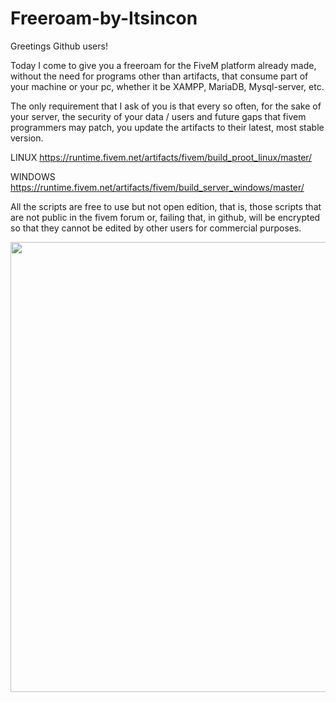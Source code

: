 # Freeroam-by-Itsincon

Greetings Github users!

Today I come to give you a freeroam for the FiveM platform already made, without the need for programs other than artifacts, that consume part of your machine or your pc, whether it be XAMPP, MariaDB, Mysql-server, etc.

The only requirement that I ask of you is that every so often, for the sake of your server, the security of your data / users and future gaps that fivem programmers may patch, you update the artifacts to their latest, most stable version.

LINUX https://runtime.fivem.net/artifacts/fivem/build_proot_linux/master/

WINDOWS https://runtime.fivem.net/artifacts/fivem/build_server_windows/master/

All the scripts are free to use but not open edition, that is, those scripts that are not public in the fivem forum or, failing that, in github, will be encrypted so that they cannot be edited by other users for commercial purposes.

<center><img width="720" src="https://i.imgur.com/zWZJJrF.png"></center>